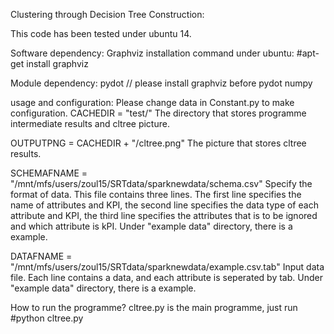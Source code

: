 Clustering through Decision Tree Construction:

This code has been tested under ubuntu 14.

Software dependency:
Graphviz
installation command under ubuntu: #apt-get install graphviz

Module dependency:
pydot     // please install graphviz before pydot
numpy

usage and configuration:
Please change data in Constant.py to make configuration.
CACHEDIR = "test/"
    The directory that stores programme intermediate results and cltree picture.

OUTPUTPNG = CACHEDIR + "/cltree.png"
    The picture that stores cltree results.

SCHEMAFNAME = "/mnt/mfs/users/zoul15/SRTdata/sparknewdata/schema.csv"
    Specify the format of data.
    This file contains three lines. The first line specifies the name of attributes and KPI,
    the second line specifies the data type of each attribute and KPI, the third line
    specifies the attributes that is to be ignored and which attribute is kPI.
    Under "example data" directory, there is a example.

DATAFNAME = "/mnt/mfs/users/zoul15/SRTdata/sparknewdata/example.csv.tab"
    Input data file.
    Each line contains a data, and each attribute is seperated by tab.
    Under "example data" directory, there is a example.

How to run the programme?
cltree.py is the main programme, just run #python cltree.py